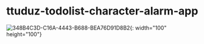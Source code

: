 # ttuduz-todolist-character-alarm-app

![348B4C3D-C16A-4443-B688-BEA76D91D8B2](https://user-images.githubusercontent.com/67693142/107879508-866d2780-6f1c-11eb-9358-546575a8a707.gif){: width="100" height="100"}

